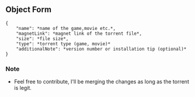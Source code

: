 ## Object Form

    {
        "name": *name of the game,movie etc.*,
        "magnetLink": *magnet link of the torrent file*,
        "size": *file size*,
        "type": *torrent type (game, movie)*
        "additionalNote": *version number or installation tip (optional)*
    }

### Note

- Feel free to contribute, I'll be merging the changes as long as the torrent is legit.

